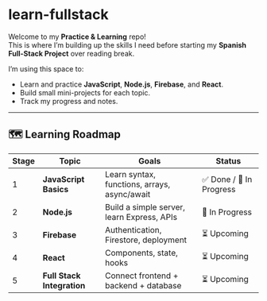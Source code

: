 # learn-fullstack

Welcome to my **Practice & Learning** repo!  
This is where I’m building up the skills I need before starting my **Spanish Full-Stack Project** over reading break.  

I’m using this space to:
- Learn and practice **JavaScript**, **Node.js**, **Firebase**, and **React**.
- Build small mini-projects for each topic.
- Track my progress and notes.

---

## 🗺️ Learning Roadmap

| Stage | Topic | Goals | Status |
|-------|--------|--------|--------|
| 1 | **JavaScript Basics** | Learn syntax, functions, arrays, async/await | ✅ Done / 🔄 In Progress |
| 2 | **Node.js** | Build a simple server, learn Express, APIs | 🔄 In Progress |
| 3 | **Firebase** | Authentication, Firestore, deployment | ⏳ Upcoming |
| 4 | **React** | Components, state, hooks | ⏳ Upcoming |
| 5 | **Full Stack Integration** | Connect frontend + backend + database | ⏳ Upcoming |

